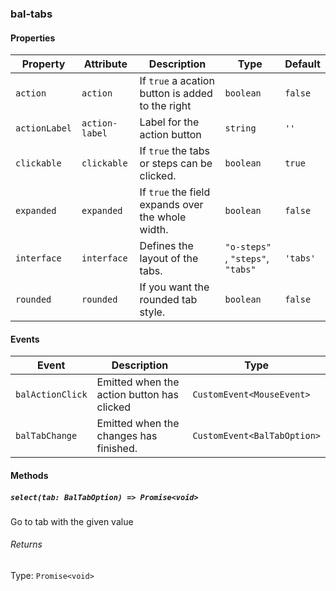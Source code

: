 ### bal-tabs


#### Properties

| Property      | Attribute      | Description                                       | Type                                 | Default  |
| ------------- | -------------- | ------------------------------------------------- | ------------------------------------ | -------- |
| `action`      | `action`       | If `true` a acation button is added to the right  | `boolean`                            | `false`  |
| `actionLabel` | `action-label` | Label for the action button                       | `string`                             | `''`     |
| `clickable`   | `clickable`    | If `true` the tabs or steps can be clicked.       | `boolean`                            | `true`   |
| `expanded`    | `expanded`     | If `true` the field expands over the whole width. | `boolean`                            | `false`  |
| `interface`   | `interface`    | Defines the layout of the tabs.                   | `"o-steps" `, ` "steps" `, ` "tabs"` | `'tabs'` |
| `rounded`     | `rounded`      | If you want the rounded tab style.                | `boolean`                            | `false`  |


#### Events

| Event            | Description                                | Type                        |
| ---------------- | ------------------------------------------ | --------------------------- |
| `balActionClick` | Emitted when the action button has clicked | `CustomEvent<MouseEvent>`   |
| `balTabChange`   | Emitted when the changes has finished.     | `CustomEvent<BalTabOption>` |


#### Methods

##### `select(tab: BalTabOption) => Promise<void>`

Go to tab with the given value

###### Returns

Type: `Promise<void>`



